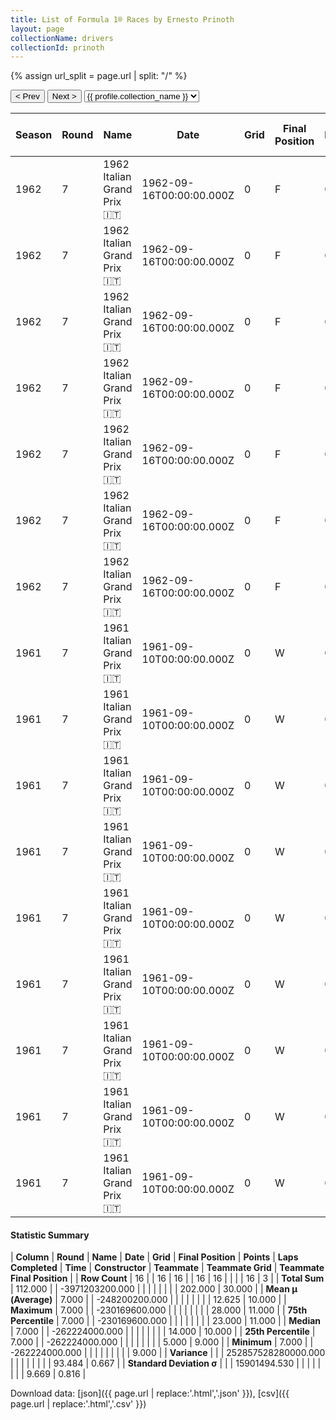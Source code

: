 ```yaml
---
title: List of Formula 1® Races by Ernesto Prinoth
layout: page
collectionName: drivers
collectionId: prinoth
---
```


{% assign url_split = page.url | split: "/" %}
<div id="collection-navigation">
<button onclick="selector.options[selector.selectedIndex-1].value && (window.location = selector.options[selector.selectedIndex-1].value);">&lt; Prev</button>
<button onclick="selector.options[selector.selectedIndex+1].value && (window.location = selector.options[selector.selectedIndex+1].value);">Next &gt;</button>
<select id="selector" onchange="this.options[this.selectedIndex].value && (window.location = this.options[this.selectedIndex].value);">
  {% for collectionId in site.data[page.collectionName].refs %}
    {% if collectionId == page.collectionId %}
      {% assign selected = "selected" %}
    {% else %}
      {% assign selected = "" %}
    {% endif %}
    {% assign profile = site.data[page.collectionName][collectionId].profile %}
    <option value="/f1/{{ page.collectionName }}/{{ collectionId }}/{{ url_split[4] }}" {{ selected }}>{{ profile.collection_name }}</option>
  {% endfor %}
</select>
</div>

| Season | Round | Name | Date | Grid | Final Position | Points | Laps Completed | Time | Constructor | Teammate | Teammate Grid | Teammate Final Position |
|--|--|--|--|--|--|--|--|--|--|--|--|--|
| 1962 | 7 | 1962 Italian Grand Prix 🇮🇹 | 1962-09-16T00:00:00.000Z | 0 | F | 0.0 | 0 |   | Lotus-Climax 🇬🇧 | [Nino Vaccarella 🇮🇹](/f1/drivers/vaccarella) | 14 | 9 |
| 1962 | 7 | 1962 Italian Grand Prix 🇮🇹 | 1962-09-16T00:00:00.000Z | 0 | F | 0.0 | 0 |   | Lotus-Climax 🇬🇧 | [Innes Ireland 🇬🇧](/f1/drivers/ireland) | 5 | R |
| 1962 | 7 | 1962 Italian Grand Prix 🇮🇹 | 1962-09-16T00:00:00.000Z | 0 | F | 0.0 | 0 |   | Lotus-Climax 🇬🇧 | [Trevor Taylor 🇬🇧](/f1/drivers/trevor_taylor) | 16 | R |
| 1962 | 7 | 1962 Italian Grand Prix 🇮🇹 | 1962-09-16T00:00:00.000Z | 0 | F | 0.0 | 0 |   | Lotus-Climax 🇬🇧 | [Maurice Trintignant 🇫🇷](/f1/drivers/trintignant) | 19 | R |
| 1962 | 7 | 1962 Italian Grand Prix 🇮🇹 | 1962-09-16T00:00:00.000Z | 0 | F | 0.0 | 0 |   | Lotus-Climax 🇬🇧 | [Jim Clark 🇬🇧](/f1/drivers/clark) | 1 | R |
| 1962 | 7 | 1962 Italian Grand Prix 🇮🇹 | 1962-09-16T00:00:00.000Z | 0 | F | 0.0 | 0 |   | Lotus-Climax 🇬🇧 | [Gerry Ashmore 🇬🇧](/f1/drivers/ashmore) | 0 | F |
| 1962 | 7 | 1962 Italian Grand Prix 🇮🇹 | 1962-09-16T00:00:00.000Z | 0 | F | 0.0 | 0 |   | Lotus-Climax 🇬🇧 | [Jay Chamberlain 🇺🇸](/f1/drivers/chamberlain) | 0 | F |
| 1961 | 7 | 1961 Italian Grand Prix 🇮🇹 | 1961-09-10T00:00:00.000Z | 0 | W | 0.0 | 0 |   | Lotus-Climax 🇬🇧 | [Tim Parnell 🇬🇧](/f1/drivers/parnell) | 27 | 10 |
| 1961 | 7 | 1961 Italian Grand Prix 🇮🇹 | 1961-09-10T00:00:00.000Z | 0 | W | 0.0 | 0 |   | Lotus-Climax 🇬🇧 | [Henry Taylor 🇬🇧](/f1/drivers/henry_taylor) | 23 | 11 |
| 1961 | 7 | 1961 Italian Grand Prix 🇮🇹 | 1961-09-10T00:00:00.000Z | 0 | W | 0.0 | 0 |   | Lotus-Climax 🇬🇧 | [Stirling Moss 🇬🇧](/f1/drivers/moss) | 11 | R |
| 1961 | 7 | 1961 Italian Grand Prix 🇮🇹 | 1961-09-10T00:00:00.000Z | 0 | W | 0.0 | 0 |   | Lotus-Climax 🇬🇧 | [Masten Gregory 🇺🇸](/f1/drivers/gregory) | 17 | R |
| 1961 | 7 | 1961 Italian Grand Prix 🇮🇹 | 1961-09-10T00:00:00.000Z | 0 | W | 0.0 | 0 |   | Lotus-Climax 🇬🇧 | [Innes Ireland 🇬🇧](/f1/drivers/ireland) | 9 | R |
| 1961 | 7 | 1961 Italian Grand Prix 🇮🇹 | 1961-09-10T00:00:00.000Z | 0 | W | 0.0 | 0 |   | Lotus-Climax 🇬🇧 | [Jim Clark 🇬🇧](/f1/drivers/clark) | 7 | R |
| 1961 | 7 | 1961 Italian Grand Prix 🇮🇹 | 1961-09-10T00:00:00.000Z | 0 | W | 0.0 | 0 |   | Lotus-Climax 🇬🇧 | [Wolfgang Seidel 🇩🇪](/f1/drivers/seidel) | 28 | R |
| 1961 | 7 | 1961 Italian Grand Prix 🇮🇹 | 1961-09-10T00:00:00.000Z | 0 | W | 0.0 | 0 |   | Lotus-Climax 🇬🇧 | [Gerry Ashmore 🇬🇧](/f1/drivers/ashmore) | 25 | R |
| 1961 | 7 | 1961 Italian Grand Prix 🇮🇹 | 1961-09-10T00:00:00.000Z | 0 | W | 0.0 | 0 |   | Lotus-Climax 🇬🇧 | [Michael May 🇨🇭](/f1/drivers/may) | 0 | W |

#### Statistic Summary

| **Column** | **Round** | **Name** | **Date** | **Grid** | **Final Position** | **Points** | **Laps Completed** | **Time** | **Constructor** | **Teammate** | **Teammate Grid** | **Teammate Final Position** |
| **Row Count** | 16 |  | 16 | 16 |  | 16 | 16 |  |  |  | 16 | 3 |
| **Total Sum** | 112.000 |  | -3971203200.000 |  |  |  |  |  |  |  | 202.000 | 30.000 |
| **Mean μ (Average)** | 7.000 |  | -248200200.000 |  |  |  |  |  |  |  | 12.625 | 10.000 |
| **Maximum** | 7.000 |  | -230169600.000 |  |  |  |  |  |  |  | 28.000 | 11.000 |
| **75th Percentile** | 7.000 |  | -230169600.000 |  |  |  |  |  |  |  | 23.000 | 11.000 |
| **Median** | 7.000 |  | -262224000.000 |  |  |  |  |  |  |  | 14.000 | 10.000 |
| **25th Percentile** | 7.000 |  | -262224000.000 |  |  |  |  |  |  |  | 5.000 | 9.000 |
| **Minimum** | 7.000 |  | -262224000.000 |  |  |  |  |  |  |  |  | 9.000 |
| **Variance** |  |  | 252857528280000.000 |  |  |  |  |  |  |  | 93.484 | 0.667 |
| **Standard Deviation σ** |  |  | 15901494.530 |  |  |  |  |  |  |  | 9.669 | 0.816 |

Download data: [json]({{ page.url | replace:'.html','.json' }}), [csv]({{ page.url | replace:'.html','.csv' }})
